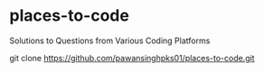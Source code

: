 # places-to-code
Solutions to Questions from Various Coding Platforms


git clone https://github.com/pawansinghpks01/places-to-code.git

